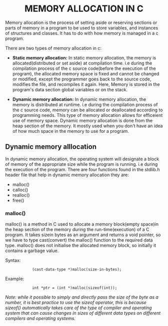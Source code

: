 <h1 align = "center">MEMORY ALLOCATION IN C</h1>


Memory allocation is the process of setting aside or reserving sections or parts of memory in a program to be used to store variables, and instances of structures and classes. It has to do with how memory is managed in a c program.

There are two types of memory allocation in c: 
- **Static memory allocation:** In static memory allocation, the memory is allocated(distributed or set aside) at compilation time. 
i.e during the compilation process of the c source code(before the execution of the program), the allocated memory space is fixed and cannot be changed or modified, except the programmer goes back to the source code, modifies the file, and recompiles it again. Here, Memory is stored in the program's data section global variables or on the stack.

- **Dynamic memory allocation:** In dynamic memory allocation, the memory is distributed at runtime.
i.e during the compilation process of the c source code, memory can be allocated or deallocated according to programming needs. This type of memory allocation allows for efficeient use of memory space. Dynamic memory allocation is done from the heap section of the memory. It mostly used when you don't have an idea of how much space in the memory to use for a program.

## Dynamic memory alllocation

In dynamic memory allocation, the operating system will designate a block of memory of the appropriate size while the program is running. i.e during the execution of the program.
There are four functions found in the stdlib.h header file that help in dynamic memory allocation they are:

- malloc()
- calloc()
- realloc()
- free()

### malloc()

malloc() is a method in C used to allocate a memory block(empty space)in the heap section of the memory during the run-time(execution) of a C program. It takes sizein bytes as an argument and returns a void pointer, so we have to type cast(convert) the malloc() function to the required data type. malloc() does not initialise the allocated memory block, so initially it contains a garbage value.

Syntax:


				(cast-data-type *)malloc(size-in-bytes); 


Example: 

				int *ptr = (int *)malloc(sizeof(int));


*Note: while it possible to simply and directly pass the size of the byte as a number, it is best practice to use the sizeof operator, this is because sizeof() automatically takes care of the type of compiler and operating system that can cause changes in sizes of different data types on different compilers and operating systems.*



